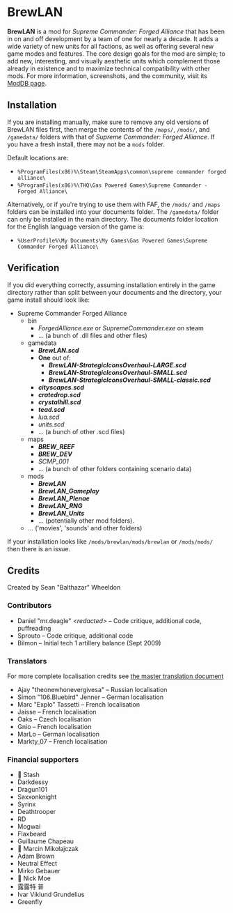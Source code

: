 # BrewLAN

**BrewLAN** is a mod for *Supreme Commander: Forged Alliance* that has been in on
and off development by a team of one for nearly a decade. It adds a wide variety
of new units for all factions, as well as offering several new game modes and
features. The core design goals for the mod are simple; to add new, interesting,
and visually aesthetic units which complement those already in existence and to
maximize technical compatibility with other mods. For more information, screenshots,
and the community, visit its [ModDB page](http://www.moddb.com/mods/brewlan).

## Installation
If you are installing manually, make sure to remove any old versions of BrewLAN
files first, then merge the contents of the `/maps/`, `/mods/`, and `/gamedata/`
folders with that of *Supreme Commander: Forged Alliance*. If you have a fresh
install, there may not be a `mods` folder.

Default locations are:
* `%ProgramFiles(x86)%\Steam\SteamApps\common\supreme commander forged alliance\`
* `%ProgramFiles(x86)%\THQ\Gas Powered Games\Supreme Commander - Forged Alliance\`

Alternatively, or if you're trying to use them with FAF, the `/mods/` and `/maps`
folders can be installed into your documents folder. The `/gamedata/` folder can
only be installed in the main directory. The documents folder location for the
English language version of the game is:

* `%UserProfile%\My Documents\My Games\Gas Powered Games\Supreme Commander Forged Alliance\`

## Verification
If you did everything correctly, assuming installation entirely in the game
directory rather than split between your documents and the directory, your game
install should look like:
* Supreme Commander Forged Alliance
    * bin
        * *ForgedAlliance.exe* or *SupremeCommander.exe* on steam
        * ... (a bunch of .dll files and other files)
    * gamedata
        * ***BrewLAN.scd***
        * **One** out of:
            * ***BrewLAN-StrategicIconsOverhaul-LARGE.scd***
            * ***BrewLAN-StrategicIconsOverhaul-SMALL.scd***
            * ***BrewLAN-StrategicIconsOverhaul-SMALL-classic.scd***
        * ***cityscapes.scd***
        * ***cratedrop.scd***
        * ***crystalhill.scd***
        * ***tead.scd***
        * *lua.scd*
        * *units.scd*
        * ... (a bunch of other .scd files)
    * maps
        * ***BREW_REEF***
        * ***BREW_DEV***
        * *SCMP_001*
        * ... (a bunch of other folders containing scenario data)
    * mods
        * ***BrewLAN***
        * ***BrewLAN_Gameplay***
        * ***BrewLAN_Plenae***
        * ***BrewLAN_RNG***
        * ***BrewLAN_Units***
        * ... (potentially other mod folders).
    * ... ('movies', 'sounds' and other folders)

If your installation looks like `/mods/brewlan/mods/brewlan` or `/mods/mods/` then there is an issue.

## Credits
Created by Sean "Balthazar" Wheeldon

### Contributors
- Daniel "mr.deagle" _\<redacted\>_ – Code critique, additional code, puffreading
- Sprouto – Code critique, additional code
- Bilmon – Initial tech 1 artillery balance (Sept 2009)

### Translators
For more complete localisation credits see [the master translation document](https://docs.google.com/spreadsheets/d/1z-Iwmi80R9JlQdwJgH6r8lswo2OhwiKUo8xkUAtXYug)
- Ajay "theonewhonevergivesa" – Russian localisation
- Simon "106.Bluebird" Jenner – German localisation
- Marc "Explo" Tassetti – French localisation
- Jaisse – French localisation
- Oaks – Czech localisation
- Gnio – French localisation
- MarLo – German localisation
- Markty_07 – French localisation

### Financial supporters
- 🦞 Stash
- Darkdessy
- Dragun101
- Saxxonknight
- Syrinx
- Deathtrooper
- RD
- Mogwai
- Flaxbeard
- Guillaume Chapeau
- 🦕 Marcin Mikołajczak
- Adam Brown
- Neutral Effect
- Mirko Gebauer
- 🦕 Nick Moe
- 露露特 普
- Ivar Viklund Grundelius
- Greenfly
